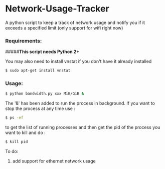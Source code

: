 # Network-Usage-Tracker
A python script to keep a track of network usage and notify you if it exceeds a specified limit
(only support for wifi right now)

### Requirements:

#####**This script needs Python 2+**

You may also need to install vnstat if you don't have it already installed
```bash
$ sudo apt-get install vnstat
```

### Usage:

```bash
$ python bandwidth.py xxx MiB/GiB &
```
The '&' has been added to run the process in background. If you want to stop the process at any time use :

```bash
$ ps -ef
```
to get the list of running processes and then get the pid of the process you want to kill and do :

```bash
$ kill pid
```
To do:
  1. add support for ethernet network usage
